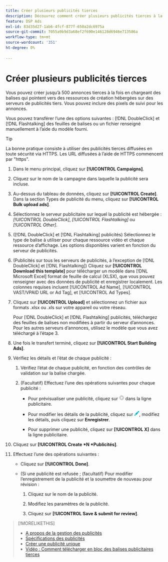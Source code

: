 ```yaml
---
title: Créer plusieurs publicités tierces
description: Découvrez comment créer plusieurs publicités tierces à la fois.
feature: DSP Ads
exl-id: 83d35d27-1ab6-4fcf-877f-650a2dc6975a
source-git-commit: 7055a9b9d3a68ef2f690e146128d6946e713586a
workflow-type: tm+mt
source-wordcount: '351'
ht-degree: 0%

---
```


# Créer plusieurs publicités tierces

Vous pouvez créer jusqu’à 500 annonces tierces à la fois en chargeant des balises qui pointent vers des ressources de création hébergées sur des serveurs de publicités tiers. Vous pouvez inclure des pixels de suivi pour les annonces.<!-- The bulksheet template for other ad servers says you can include 200. Which is it: 200 or 500? -->

Vous pouvez transférer l’une des options suivantes : [!DNL DoubleClick] et [!DNL Flashtalking] des feuilles de balises ou un fichier renseigné manuellement à l’aide du modèle fourni.

>[!TIP]
>
> La bonne pratique consiste à utiliser des publicités tierces diffusées en toute sécurité via HTTPS. Les URL diffusées à l’aide de HTTPS commencent par &quot;https&quot;.

1. Dans le menu principal, cliquez sur **[!UICONTROL Campaigns]**.

1. Cliquez sur le nom de la campagne dans laquelle la publicité sera incluse.

1. Au-dessus du tableau de données, cliquez sur **[!UICONTROL Create]**. Dans la section Types de publicité du menu, cliquez sur **[!UICONTROL Bulk upload ads]**.

1. Sélectionnez le serveur publicitaire sur lequel la publicité est hébergée : *[!UICONTROL DoubleClick]*, *[!UICONTROL Flashtalking]* ou *[!UICONTROL Other]*.

1. ([!DNL DoubleClick] et [!DNL Flashtalking] publicités) Sélectionnez le type de balise à utiliser pour chaque ressource vidéo et chaque ressource d’affichage. Les options disponibles varient en fonction du serveur de publicités.

1. (Publicités sur tous les serveurs de publicités, à l’exception de [!DNL DoubleClick] et [!DNL Flashtalking]) Cliquez sur **[!UICONTROL Download this template]** pour télécharger un modèle dans [!DNL Microsoft Excel] format de feuille de calcul (XLSX), que vous pouvez renseigner avec des données de publicité et enregistrer localement. Les colonnes requises incluent [!UICONTROL Ad Name], [!UICONTROL VAST/VPAID URL or Ad Tag], et [!UICONTROL Ad Types].

1. Cliquez sur **[!UICONTROL Upload]** et sélectionnez un fichier aux formats .xlsx ou .xls sur votre appareil ou votre réseau.

   Pour [!DNL DoubleClick] et [!DNL Flashtalking] publicités, téléchargez des feuilles de balises non modifiées à partir du serveur d’annonces. Pour les autres serveurs d’annonces, utilisez le modèle que vous avez téléchargé à l’étape 3.

1. Une fois le transfert terminé, cliquez sur **[!UICONTROL Start Building Ads]**.

1. Vérifiez les détails et l’état de chaque publicité :

   1. Vérifiez l’état de chaque publicité, en fonction des contrôles de validation sur la balise chargée.

   1. (Facultatif) Effectuez l’une des opérations suivantes pour chaque publicité :

      * Pour prévisualiser une publicité, cliquez sur ![play](/help/dsp/assets/play.png) dans la ligne publicitaire.

      * Pour modifier les détails de la publicité, cliquez sur ![edit](/help/dsp/assets/edit.png), modifiez les détails, puis cliquez sur **Enregistrer**.

      * Pour supprimer une publicité, cliquez sur **[!UICONTROL X]** dans la ligne publicitaire.

1. Cliquez sur **[!UICONTROL Create *N *Publicités]**.

1. Effectuez l’une des opérations suivantes :

   * Cliquez sur **[!UICONTROL Done]**.

   * (Si une publicité est refusée ; (facultatif) Pour modifier l’enregistrement de la publicité et la soumettre de nouveau pour révision :

      1. Cliquez sur le nom de la publicité.

      1. Modifiez les paramètres de la publicité.

      1. Cliquez sur **[!UICONTROL Save & submit for review]**.

>[!MORELIKETHIS]
>
>* [A propos de la gestion des publicités](ad-about.md)
>* [Spécifications des publicités](ad-specs.md)
>* [Créer une publicité unique](ad-create.md)
>* [Vidéo : Comment télécharger en bloc des balises publicitaires tierces](https://experienceleague.adobe.com/docs/advertising-cloud-learn/tutorials/dsp/bulk-upload-third-party-ad-tags.html)

